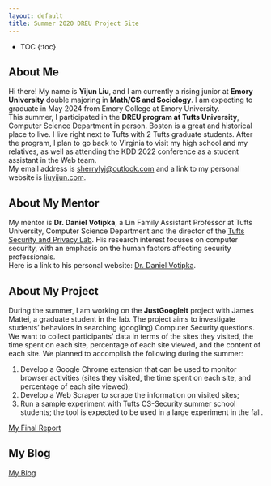 ```yaml
---
layout: default
title: Summer 2020 DREU Project Site
---
```


* TOC
{:toc}

## About Me

Hi there! My name is **Yijun Liu**, and I am currently a rising junior at **Emory University** double majoring in **Math/CS and Sociology**. I am expecting to graduate in May 2024 from Emory College at Emory University.   
This summer, I participated in the **DREU program at Tufts University**, Computer Science Department in person. Boston is a great and historical place to live. I live right next to Tufts with 2 Tufts graduate students. After the program, I plan to go back to Virginia to visit my high school and my relatives, as well as attending the KDD 2022 conference as a student assistant in the Web team.    
My email address is <sherrylyj@outlook.com> and a link to my personal website is [liuyijun.com](http://www.liuyijun.com).  

## About My Mentor

My mentor is **Dr. Daniel Votipka**, a Lin Family Assistant Professor at Tufts University, Computer Science Department and the director of the [Tufts Security and Privacy Lab]( https://tsp.cs.tufts.edu/). His research interest focuses on computer security, with an emphasis on the human factors affecting security professionals.    
Here is a link to his personal website: [Dr. Daniel Votipka]( https://www.eecs.tufts.edu/~dvotipka/).  

## About My Project

During the summer, I am working on the **JustGoogleIt** project with James Mattei, a graduate student in the lab. The project aims to investigate students’ behaviors in searching (googling) Computer Security questions. We want to collect participants' data in terms of the sites they visited, the time spent on each site, percentage of each site viewed, and the content of each site. We planned to accomplish the following during the summer: 
1. Develop a Google Chrome extension that can be used to monitor browser activities (sites they visited, the time spent on each site, and percentage of each site viewed);
2. Develop a Web Scraper to scrape the information on visited sites;
3. Run a sample experiment with Tufts CS-Security summer school students; the tool is expected to be used in a large experiment in the fall.     

[My Final Report](files/finalreport.pdf)

## My Blog

[My Blog](blog.html)
